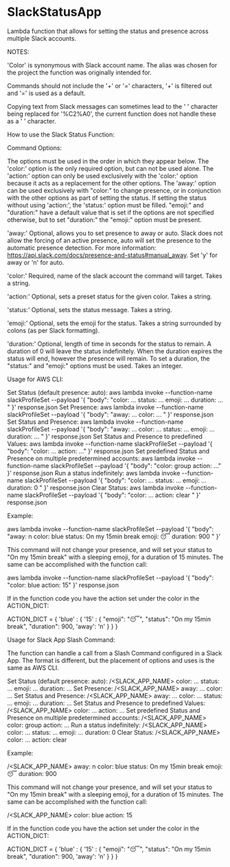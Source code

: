 # SlackStatusApp

Lambda function that allows for setting the status and presence across multiple Slack accounts.

NOTES: 

'Color' is synonymous with Slack account name. The alias was chosen for the project the function was originally intended for.

Commands should not include the '+' or '=' characters, '+' is filtered out and '=' is used as a default.
 
Copying text from Slack messages can sometimes lead to the ' ' character being replaced for '%C2%A0', the current function does not handle these as a ' ' character. 


How to use the Slack Status Function:

Command Options:

  The options must be used in the order in which they appear below. The 'color:' option is the only required option, but can not be used alone. The 'action:' option can only be used exclusively with the 'color:' option because it acts as a replacement for the other options. The 'away:' option can be used exclusively with "color:" to change presence, or in conjunction with the other options as part of setting the status. If setting the status without using 'action:', the 'status:' option must be filled. "emoji:" and "duration:" have a default value that is set if the options are not specified otherwise, but to set "duration:" the "emoji:" option must be present.

  'away:' Optional, allows you to set presence to away or auto. Slack does not allow the forcing of an active presence, auto will set the presence to the automatic presence detection. For more information: https://api.slack.com/docs/presence-and-status#manual_away. Set 'y' for away or 'n' for auto.
  
  'color:' Required, name of the slack account the command will target. Takes a string.
  
  'action:' Optional, sets a preset status for the given color. Takes a string.
  
  'status:' Optional, sets the status message. Takes a string.
  
  'emoji:' Optional, sets the emoji for the status. Takes a string surrounded by colons (as per Slack formatting).
  
  'duration:' Optional, length of time in seconds for the status to remain. A duration of 0 will leave the status indefinitely. When the duration expires the status will end, however the presence will remain. To set a duration, the "status:" and "emoji:" options must be used. Takes an integer. 


Usage for AWS CLI: 

Set Status (default presence: auto): 
  aws lambda invoke --function-name slackProfileSet --payload '{ "body": "color: ... status: ... emoji: ... duration: ... " }' response.json
Set Presence: 
  aws lambda invoke --function-name slackProfileSet --payload '{ "body": "away: ... color: ... " }' response.json
Set Status and Presence: 
  aws lambda invoke --function-name slackProfileSet --payload '{ "body": "away: ... color: ... status: ... emoji: ... duration: ... " }' response.json
Set Status and Presence to predefined Values:
  aws lambda invoke --function-name slackProfileSet --payload '{ "body": "color: ... action: ..." }' response.json
Set predefined Status and Presence on multiple predetermined accounts: 
  aws lambda invoke --function-name slackProfileSet --payload '{ "body": "color: group action: ..." }' response.json
Run a status indefinitely: 
  aws lambda invoke --function-name slackProfileSet --payload '{ "body": "color: ... status: ... emoji: ... duration: 0 " }' response.json
Clear Status: 
  aws lambda invoke --function-name slackProfileSet --payload '{ "body": "color: ... action: clear " }' response.json


Example:

aws lambda invoke --function-name slackProfileSet --payload '{ "body": "away: n color: blue status: On my 15min break emoji: :sleeping: duration: 900 " }'

This command will not change your presence, and will set your status to "On my 15min break" with a sleeping emoji, for a duration of 15 minutes. The same can be accomplished with the function call:

aws lambda invoke --function-name slackProfileSet --payload '{ "body": "color: blue action: 15" }' response.json

If in the function code you have the action set under the color in the ACTION_DICT:

ACTION_DICT = {
    'blue' : {
        '15' : {
            "emoji": ":sleeping:",
            "status": "On my 15min break",
            "duration": 900,
            'away': 'n'
        }
    }
}


Usage for Slack App Slash Command:

The function can handle a call from a Slash Command configured in a Slack App. The format is different, but the placement of options and uses is the same as AWS CLI.

Set Status (default presence: auto): 
  /<SLACK_APP_NAME> color: ... status: ... emoji: ... duration: ...
Set Presence: 
  /<SLACK_APP_NAME> away: ... color: ... 
Set Status and Presence: 
  /<SLACK_APP_NAME> away: ... color: ... status: ... emoji: ... duration: ...
Set Status and Presence to predefined Values:
  /<SLACK_APP_NAME> color: ... action: ...
Set predefined Status and Presence on multiple predetermined accounts: 
  /<SLACK_APP_NAME> color: group action: ...
Run a status indefinitely: 
  /<SLACK_APP_NAME> color: ... status: ... emoji: ... duration: 0
Clear Status: 
  /<SLACK_APP_NAME> color: ... action: clear


Example:

/<SLACK_APP_NAME> away: n color: blue status: On my 15min break emoji: :sleeping: duration: 900

This command will not change your presence, and will set your status to "On my 15min break" with a sleeping emoji, for a duration of 15 minutes. The same can be accomplished with the function call:

/<SLACK_APP_NAME> color: blue action: 15

If in the function code you have the action set under the color in the ACTION_DICT:

ACTION_DICT = {
    'blue' : {
        '15' : {
            "emoji": ":sleeping:",
            "status": "On my 15min break",
            "duration": 900,
            'away': 'n'
        }
    }
}
